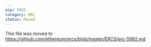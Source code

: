 ```yaml
---
eip: 5982
category: ERC
status: Moved
---
```


This file was moved to https://github.com/ethereum/ercs/blob/master/ERCS/erc-5982.md
